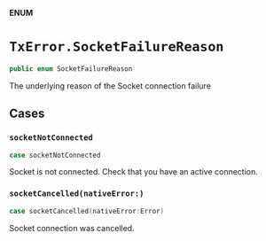 **ENUM**

# `TxError.SocketFailureReason`

```swift
public enum SocketFailureReason
```

The underlying reason of the Socket connection failure

## Cases
### `socketNotConnected`

```swift
case socketNotConnected
```

Socket is not connected. Check that you have an active connection.

### `socketCancelled(nativeError:)`

```swift
case socketCancelled(nativeError:Error)
```

Socket connection was cancelled.

